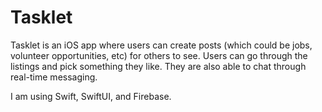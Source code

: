 # Tasklet
Tasklet is an iOS app where users can create posts (which could be jobs, volunteer opportunities, etc) for others to see. Users can go through the listings and pick something they like. They are also able to chat through real-time messaging.

I am using Swift, SwiftUI, and Firebase.
